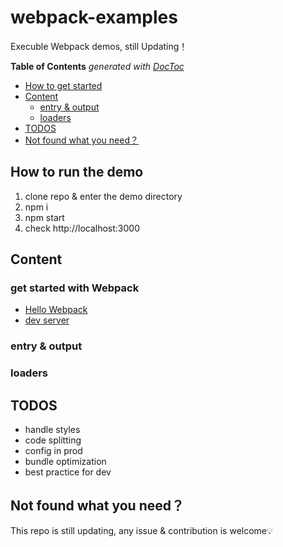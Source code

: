 # webpack-examples

Execuble Webpack demos, still Updating！

<!-- START doctoc generated TOC please keep comment here to allow auto update -->
<!-- DON'T EDIT THIS SECTION, INSTEAD RE-RUN doctoc TO UPDATE -->
**Table of Contents**  *generated with [DocToc](https://github.com/thlorenz/doctoc)*

- [How to get started](#how-to-get-started)
- [Content](#content)
  - [entry & output](#entry--output)
  - [loaders](#loaders)
- [TODOS](#todos)
- [Not found what you need？](#not-found-what-you-need)

<!-- END doctoc generated TOC please keep comment here to allow auto update -->

## How to run the demo

1. clone repo & enter the demo directory
2. npm i
3. npm start
4. check http://localhost:3000

## Content

### get started with Webpack

- [Hello Webpack](/01-get-started-with-webpack/01-hello-webpack/webpack.config.js)
- [dev server](/01-get-started-with-webpack/02-dev-server/webpack.config.js)

### entry & output

### loaders

## TODOS

- handle styles
- code splitting
- config in prod
- bundle optimization
- best practice for dev

## Not found what you need？

This repo is still updating, any issue & contribution is welcome💡

